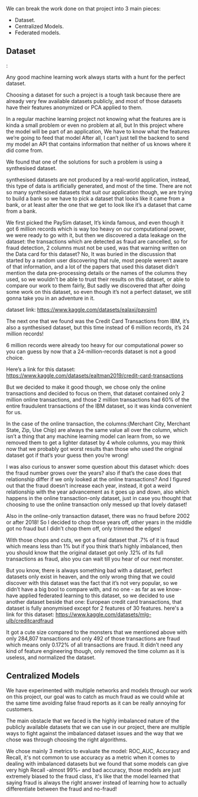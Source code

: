We can break the work done on that project into 3 main pieces:

- Dataset.<br>
- Centralized Models.<br>
- Federated models.<be>

<h2>Dataset</h2>:
  
Any good machine learning work always starts with a hunt for the perfect dataset.

Choosing a dataset for such a project is a tough task because there are already very few available datasets publicly, and most of those datasets have their features anonymized or PCA applied to them. 

In a regular machine learning project not knowing what the features are is kinda a small problem or even no problem at all, but In this project where the model will be part of an application, We have to know what the features we’re going to feed that model After all, I can’t just tell the backend to send my model an API that contains information that neither of us knows where it did come from.

We found that one of the solutions for such a problem is using a synthesised dataset.

synthesised datasets are not produced by a  real-world application, instead, this type of data is artificially generated, and most of the time. 
There are not so many synthesised datasets that suit our application though, we are trying to build a bank so we have to pick a dataset that looks like it came from a bank, or at least alter the one that we get to look like it’s a dataset that came from a bank.

We first picked the PaySim dataset, It’s kinda famous, and even though it got 6 million records which is way too heavy on our computational power, we were ready to go with it, but then we discovered a data leakage on the dataset: the transactions which are detected as fraud are cancelled, so for fraud detection, 2 columns must not be used, was that warning written on the Data card for this dataset? No, It was buried in the discussion that started by a random user discovering that rule, most people weren’t aware of that information, and a lot of the papers that used this dataset didn’t mention the data pre-processing details or the names of the columns they used, so we wouldn't be able to trust their results on this dataset, or able to compare our work to them fairly, But sadly we discovered that after doing some work on this dataset, so even though it’s not a perfect dataset, we still gonna take you in an adventure in it. 

dataset link: https://www.kaggle.com/datasets/ealaxi/paysim1

The next one that we found was the Credit Card Transactions from IBM, it’s also a synthesised dataset, but this time instead of 6 million records, it’s 24 million records!

6 million records were already too heavy for our computational power so you can guess by now that a 24-million-records dataset is not a good choice.

Here’s a link for this dataset: https://www.kaggle.com/datasets/ealtman2019/credit-card-transactions

But we decided to make it good though, we chose only the online transactions and decided to focus on them, that dataset contained only 2 million online transactions, and those 2 million transactions had 60% of the entire fraudulent transactions of the IBM dataset, so it was kinda convenient for us.

In the case of the online transaction, the columns:(Merchant City, Merchant State, Zip, Use Chip) are always the same value all over the column, which isn’t a thing that any machine learning model can learn from, so we removed them to get a lighter dataset by 4 whole columns, you may think now that we probably got worst results than those who used the original dataset got if that’s your guess then you’re wrong!

I was also curious to answer some question about this dataset which: does the fraud number grows over the years? also if that’s the case does that relationship differ if we only looked at the online transactions? And I figured out that the fraud doesn’t increase each year, instead, it got a weird relationship with the year advancement as it goes up and down, also which happens in the online transaction-only dataset, just in case you thought that choosing to use the online transaction only messed up that lovely dataset!

Also in the online-only transaction dataset, there was no fraud before 2002 or after 2018! So I decided to chop those years off, other years in the middle got no fraud but I didn’t chop them off, only trimmed the edges!
      
With those chops and cuts, we got a final dataset that .7% of it is fraud which means less than 1% but if you think that’s highly imbalanced, then you should know that the original dataset got only .12% of its full transactions as fraud, also you can wait till you hear of our next monster.

But you know, there is always something bad with a dataset, perfect datasets only exist in heaven, and the only wrong thing that we could discover with this dataset was the fact that it’s not very popular, so we didn’t have a big bool to compare with, and no one - as far as we know- have applied federated learning to this dataset, so we decided to use another dataset beside that one: European credit card transactions, that dataset is fully anonymised except for 2 features of 30 features. here's a link for this dataset: https://www.kaggle.com/datasets/mlg-ulb/creditcardfraud

It got a cute size compared to the monsters that we mentioned above with only 284,807 transactions and only 492 of those transactions are fraud which means only 0.172% of all transactions are fraud.
It didn’t need any kind of feature engineering though, only removed the time column as it is useless, and normalized the dataset. 

<h2>Centralized Models</h2>

We have experimented with multiple networks and models through our work on this project, our goal was to catch as much fraud as we could while at the same time avoiding false fraud reports as it can be really annoying for customers.<br>

The main obstacle that we faced is the highly imbalanced nature of the publicly available datasets that we can use in our project, there are multiple ways to fight against the imbalanced dataset issues and the way that we chose was through choosing the right algorithms.

We chose mainly 3 metrics to evaluate the model: ROC_AUC, Accuracy and Recall, it's not common to use accuracy as a metric when it comes to dealing with imbalanced datasets but we found that some models can give very high Recall -almost 99%- and bad accuracy, those models are just extremely biased to the fraud class, it's like that the model learned that saying fraud is always the right answer instead of learning how to actually differentiate between the fraud and no-fraud!
